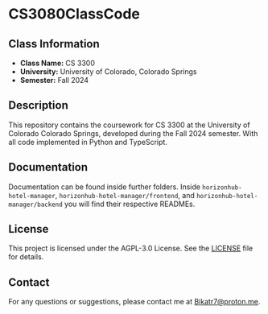 # CS3080ClassCode

## Class Information
- **Class Name:** CS 3300
- **University:** University of Colorado, Colorado Springs
- **Semester:** Fall 2024

## Description
This repository contains the coursework for CS 3300 at the University of Colorado Colorado Springs, developed during the Fall 2024 semester. With all code implemented in Python and TypeScript.

## Documentation
Documentation can be found inside further folders. Inside `horizonhub-hotel-manager`, `horizonhub-hotel-manager/frontend`, and `horizonhub-hotel-manager/backend` you will find their respective READMEs.

## License
This project is licensed under the AGPL-3.0 License. See the [LICENSE](LICENSE.md) file for details.

## Contact
For any questions or suggestions, please contact me at [Bikatr7@proton.me](mailto:Bikatr7@proton.me).